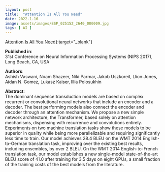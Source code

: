 ```yaml
---
layout: post
title:  "Attention Is All You Need"
date: 2022-1-16
image: assets/images/ESP_025152_2640_000009.jpg
tags: [ AI ]
---
```


[Attention Is All You Need](https://proceedings.neurips.cc/paper/2017/file/3f5ee243547dee91fbd053c1c4a845aa-Paper.pdf){:target="_blank"}

**Published in**:   
31st Conference on Neural Information Processing Systems (NIPS 2017), Long Beach, CA, USA

**Authors**:   
Ashish Vaswani, Noam Shazeer, Niki Parmar, Jakob Uszkoreit, Llion Jones, Aidan N. Gomez, Lukasz Kaiser, Illia Polosukhin

**Abstract**:   
The dominant sequence transduction models are based on complex recurrent or convolutional neural networks that include an encoder and a decoder. The best performing models also connect the encoder and decoder through an attention mechanism. We propose a new simple network architecture, the Transformer, based solely on attention mechanisms, dispensing with recurrence and convolutions
entirely. Experiments on two machine translation tasks show these models to be superior in quality while being more parallelizable and requiring significantly less time to train. Our model achieves 28.4 BLEU on the WMT 2014 English-to-German translation task, improving over the existing best results, including ensembles, by over 2 BLEU. On the WMT 2014 English-to-French translation task, our model establishes a new single-model state-of-the-art BLEU score of 41.0 after training for 3.5 days on eight GPUs, a small fraction of the training costs of the best models from the literature.